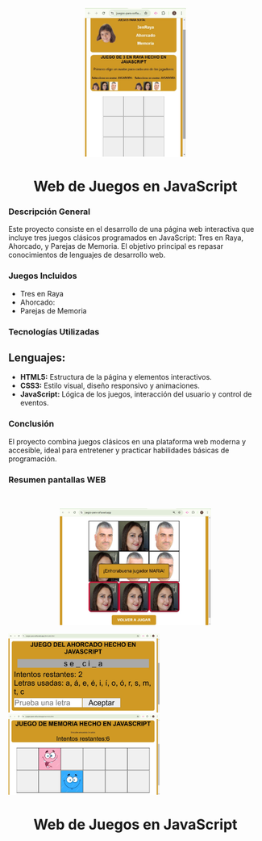 ﻿<p align="center">
<img width="200px" src="menu.jpg">
<h1 align="center">Web de Juegos en JavaScript</h1>
</p>

### Descripción General
Este proyecto consiste en el desarrollo de una página web interactiva que incluye tres juegos clásicos programados en JavaScript: Tres en Raya, Ahorcado, y Parejas de Memoria. El objetivo principal es repasar conocimientos de lenguajes de desarrollo web.

### Juegos Incluidos
- Tres en Raya
- Ahorcado:
- Parejas de Memoria

### Tecnologías Utilizadas

## Lenguajes:

- **HTML5:** Estructura de la página y elementos interactivos.
- **CSS3:** Estilo visual, diseño responsivo y animaciones.
- **JavaScript:** Lógica de los juegos, interacción del usuario y control de eventos.

### Conclusión
El proyecto combina juegos clásicos en una plataforma web moderna y accesible, ideal para entretener y practicar habilidades básicas de programación.

### Resumen pantallas WEB
﻿<p align="center">
<img width="300px" src="tres.jpg">

<img width="300px" src="ahorcado.jpg">

<img width="300px" src="memoria.jpg">
<h1 align="center">Web de Juegos en JavaScript</h1>
</p>
